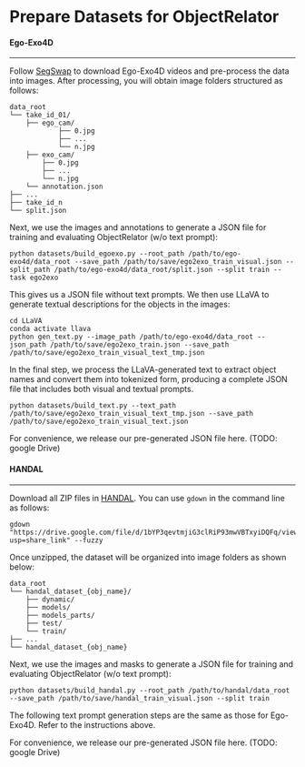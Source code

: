 # Prepare Datasets for ObjectRelator

#### Ego-Exo4D

------

Follow [SegSwap](https://github.com/EGO4D/ego-exo4d-relation/tree/main/correspondence/SegSwap) to download Ego-Exo4D videos and pre-process the data into images. After processing, you will obtain image folders structured as follows:

```
data_root
└── take_id_01/
    ├── ego_cam/
    		├── 0.jpg
    		├── ...
    		└── n.jpg
    ├── exo_cam/
        ├── 0.jpg
        ├── ...
        └── n.jpg
    └── annotation.json
├── ...
├── take_id_n
└── split.json
```

Next, we use the images and annotations to generate a JSON file for training and evaluating ObjectRelator (w/o text prompt):

```
python datasets/build_egoexo.py --root_path /path/to/ego-exo4d/data_root --save_path /path/to/save/ego2exo_train_visual.json --split_path /path/to/ego-exo4d/data_root/split.json --split train --task ego2exo
```

This gives us a JSON file without text prompts. We then use LLaVA to generate textual descriptions for the objects in the images:

```
cd LLaVA
conda activate llava
python gen_text.py --image_path /path/to/ego-exo4d/data_root --json_path /path/to/save/ego2exo_train.json --save_path /path/to/save/ego2exo_train_visual_text_tmp.json
```

In the final step, we process the LLaVA-generated text to extract object names and convert them into tokenized form, producing a complete JSON file that includes both visual and textual prompts.

```
python datasets/build_text.py --text_path /path/to/save/ego2exo_train_visual_text_tmp.json --save_path /path/to/save/ego2exo_train_visual_text.json
```

For convenience, we release our pre-generated JSON file here. (TODO: google Drive)

#### HANDAL

------

Download all ZIP files in [HANDAL](https://drive.google.com/drive/folders/10mDNZnYrg55ZiP9GV4upKWnxlxay1OwM). You can use `gdown` in the command line as follows:

```
gdown "https://drive.google.com/file/d/1bYP3qevtmjiG3clRiP93mwVBTxyiDQFq/view?usp=share_link" --fuzzy
```

Once unzipped, the dataset will be organized into image folders as shown below:

```
data_root
└── handal_dataset_{obj_name}/
    ├── dynamic/
    ├── models/
    ├── models_parts/
    ├── test/
    └── train/
├── ...
└── handal_dataset_{obj_name}
```

Next, we use the images and masks to generate a JSON file for training and evaluating ObjectRelator (w/o text prompt):

```
python datasets/build_handal.py --root_path /path/to/handal/data_root --save_path /path/to/save/handal_train_visual.json --split train
```

The following text prompt generation steps are the same as those for Ego-Exo4D. Refer to the instructions above.

For convenience, we release our pre-generated JSON file here. (TODO: google Drive)
